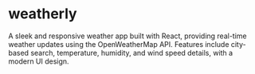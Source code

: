 # weatherly
A sleek and responsive weather app built with React, providing real-time weather updates using the OpenWeatherMap API. Features include city-based search, temperature, humidity, and wind speed details, with a modern UI design.
